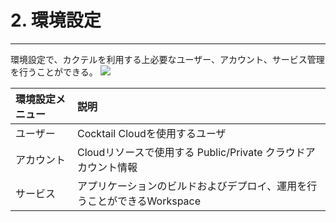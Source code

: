 # 2. 環境設定

---

環境設定で、カクテルを利用する上必要なユーザー、アカウント、サービス管理を行うことができる。
![](/assets/EN/2.5/2_1.png)

| 環境設定メニュー | **説明** |
| :--- | :--- |
| ユーザー | Cocktail Cloudを使用するユーザ |
| アカウント | Cloudリソースで使用する Public/Private クラウドアカウント情報 |
| サービス | アプリケーションのビルドおよびデプロイ、運用を行うことができるWorkspace |



